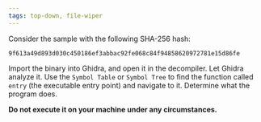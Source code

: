 ```yaml
---
tags: top-down, file-wiper
---
```

Consider the sample with the following SHA-256 hash:
```
9f613a49d893d030c450186ef3abbac92fe068c84f94858620972781e15d86fe
```
Import the binary into Ghidra, and open it in the decompiler. Let Ghidra analyze it. Use the `Symbol Table` or `Symbol Tree` to find the function called `entry` (the executable entry point) and navigate to it. Determine what the program does.

**Do not execute it on your machine under any circumstances.**
